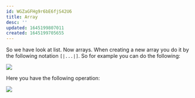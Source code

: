 ```yaml
---
id: WGZaGFHg9r6bE6fjS42U6
title: Array
desc: ''
updated: 1645199807011
created: 1645199705655
---
```

So we have look at list. Now arrays. When creating a new array you do it by the following notation `[|...|]`.
So for example you can do the following:

![](/assets/images/2022-02-18-16-56-12.png)

Here you have the following operation:

![](/assets/images/2022-02-18-16-56-38.png)
